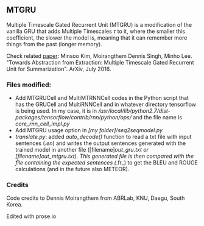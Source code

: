 ## MTGRU

Multiple Timescale Gated Recurrent Unit (MTGRU) is a modification of the vanilla GRU that adds Multiple Timescales $\tau$ to it, where the smaller this coefficient, the slower the model is, meaning that it can remember more things from the past (longer memory).

Check related [paper](https://arxiv.org/abs/1607.00718): Minsoo Kim, Moirangthem Dennis Singh, Minho Lee. "Towards Abstraction from Extraction: Multiple Timescale Gated Recurrent Unit for Summarization". ArXiv, July 2016.

### Files modified:
* Add MTGRUCell and MultiMTRNNCell codes in the Python script that has the GRUCell and MultiRNNCell and in whatever directory tensorflow is being used. In my case, it is in _/usr/local/lib/python2.7/dist-packages/tensorflow/contrib/rnn/python/ops/_ and the file name is _core_rnn_cell_impl.py_
* Add MTGRU usage option in _[my folder]/seq2seqmodel.py_
* _translate.py_: added _auto_decode()_ function to read a txt file with input sentences (_.en_) and writes the output sentences generated with the trained model in another file ([filename]_out_gru.txt or [filename]_out_mtgru.txt_). This generated file is then compared with the file containing the expected sentences (_.fr_) to get the BLEU and ROUGE calculations (and in the future also METEOR).

### Credits
Code credits to Dennis Moirangthem from ABRLab, KNU, Daegu, South Korea.

Edited with prose.io
